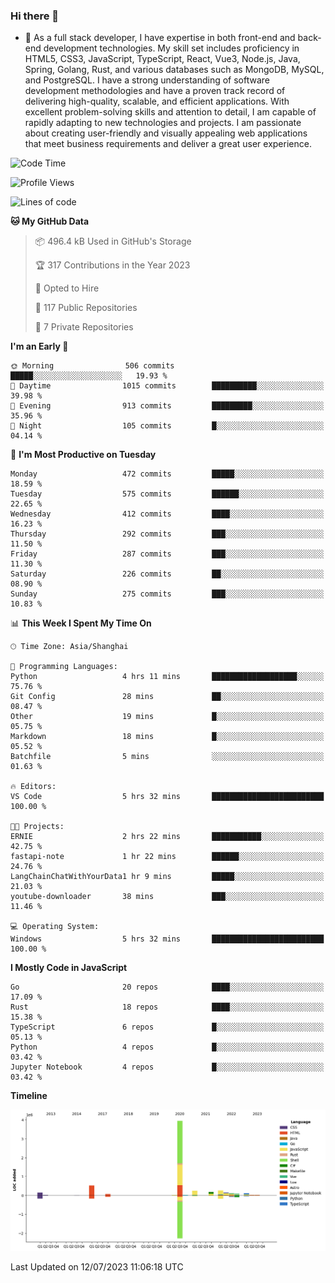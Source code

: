 ### Hi there 👋

- 🌱 As a full stack developer, I have expertise in both front-end and back-end development technologies. My skill set includes proficiency in HTML5, CSS3, JavaScript, TypeScript, React, Vue3, Node.js, Java, Spring, Golang, Rust, and various databases such as MongoDB, MySQL, and PostgreSQL. I have a strong understanding of software development methodologies and have a proven track record of delivering high-quality, scalable, and efficient applications. With excellent problem-solving skills and attention to detail, I am capable of rapidly adapting to new technologies and projects. I am passionate about creating user-friendly and visually appealing web applications that meet business requirements and deliver a great user experience.

<!--START_SECTION:waka-->
![Code Time](http://img.shields.io/badge/Code%20Time-1%2C063%20hrs%2041%20mins-blue)

![Profile Views](http://img.shields.io/badge/Profile%20Views-1-blue)

![Lines of code](https://img.shields.io/badge/From%20Hello%20World%20I%27ve%20Written-6.0%20million%20lines%20of%20code-blue)

**🐱 My GitHub Data** 

> 📦 496.4 kB Used in GitHub's Storage 
 > 
> 🏆 317 Contributions in the Year 2023
 > 
> 💼 Opted to Hire
 > 
> 📜 117 Public Repositories 
 > 
> 🔑 7 Private Repositories 
 > 
**I'm an Early 🐤** 

```text
🌞 Morning                506 commits         █████░░░░░░░░░░░░░░░░░░░░   19.93 % 
🌆 Daytime                1015 commits        ██████████░░░░░░░░░░░░░░░   39.98 % 
🌃 Evening                913 commits         █████████░░░░░░░░░░░░░░░░   35.96 % 
🌙 Night                  105 commits         █░░░░░░░░░░░░░░░░░░░░░░░░   04.14 % 
```
📅 **I'm Most Productive on Tuesday** 

```text
Monday                   472 commits         █████░░░░░░░░░░░░░░░░░░░░   18.59 % 
Tuesday                  575 commits         ██████░░░░░░░░░░░░░░░░░░░   22.65 % 
Wednesday                412 commits         ████░░░░░░░░░░░░░░░░░░░░░   16.23 % 
Thursday                 292 commits         ███░░░░░░░░░░░░░░░░░░░░░░   11.50 % 
Friday                   287 commits         ███░░░░░░░░░░░░░░░░░░░░░░   11.30 % 
Saturday                 226 commits         ██░░░░░░░░░░░░░░░░░░░░░░░   08.90 % 
Sunday                   275 commits         ███░░░░░░░░░░░░░░░░░░░░░░   10.83 % 
```


📊 **This Week I Spent My Time On** 

```text
🕑︎ Time Zone: Asia/Shanghai

💬 Programming Languages: 
Python                   4 hrs 11 mins       ███████████████████░░░░░░   75.76 % 
Git Config               28 mins             ██░░░░░░░░░░░░░░░░░░░░░░░   08.47 % 
Other                    19 mins             █░░░░░░░░░░░░░░░░░░░░░░░░   05.75 % 
Markdown                 18 mins             █░░░░░░░░░░░░░░░░░░░░░░░░   05.52 % 
Batchfile                5 mins              ░░░░░░░░░░░░░░░░░░░░░░░░░   01.63 % 

🔥 Editors: 
VS Code                  5 hrs 32 mins       █████████████████████████   100.00 % 

🐱‍💻 Projects: 
ERNIE                    2 hrs 22 mins       ███████████░░░░░░░░░░░░░░   42.75 % 
fastapi-note             1 hr 22 mins        ██████░░░░░░░░░░░░░░░░░░░   24.76 % 
LangChainChatWithYourData1 hr 9 mins         █████░░░░░░░░░░░░░░░░░░░░   21.03 % 
youtube-downloader       38 mins             ███░░░░░░░░░░░░░░░░░░░░░░   11.46 % 

💻 Operating System: 
Windows                  5 hrs 32 mins       █████████████████████████   100.00 % 
```

**I Mostly Code in JavaScript** 

```text
Go                       20 repos            ████░░░░░░░░░░░░░░░░░░░░░   17.09 % 
Rust                     18 repos            ████░░░░░░░░░░░░░░░░░░░░░   15.38 % 
TypeScript               6 repos             █░░░░░░░░░░░░░░░░░░░░░░░░   05.13 % 
Python                   4 repos             █░░░░░░░░░░░░░░░░░░░░░░░░   03.42 % 
Jupyter Notebook         4 repos             █░░░░░░░░░░░░░░░░░░░░░░░░   03.42 % 
```



**Timeline**

![Lines of Code chart](https://raw.githubusercontent.com/elton/elton/main/assets/bar_graph.png)


 Last Updated on 12/07/2023 11:06:18 UTC
<!--END_SECTION:waka-->

<!--
**elton/elton** is a ✨ _special_ ✨ repository because its `README.md` (this file) appears on your GitHub profile.

Here are some ideas to get you started:

- 🔭 I’m currently working on ...
- 🌱 I’m currently learning ...
- 👯 I’m looking to collaborate on ...
- 🤔 I’m looking for help with ...
- 💬 Ask me about ...
- 📫 How to reach me: ...
- 😄 Pronouns: ...
- ⚡ Fun fact: ...
-->
